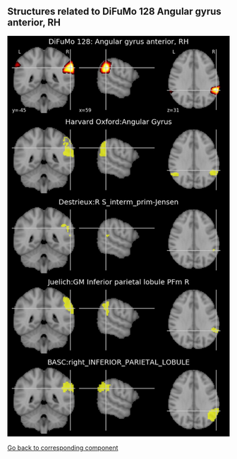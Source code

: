


## Structures related to DiFuMo 128 Angular gyrus anterior, RH

![29](29.jpg "Structures related to DiFuMo 128 Angular gyrus anterior, RH")

[Go back to corresponding component](https://parietal-inria.github.io/DiFuMo/128/html/29.html)